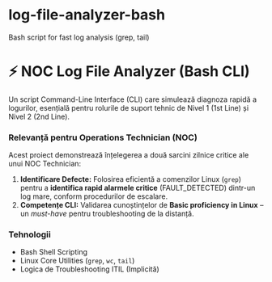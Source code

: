 # log-file-analyzer-bash
Bash script for fast log analysis (grep, tail)
# ⚡️ NOC Log File Analyzer (Bash CLI)

Un script Command-Line Interface (CLI) care simulează diagnoza rapidă a logurilor, esențială pentru rolurile de suport tehnic de Nivel 1 (1st Line) și Nivel 2 (2nd Line).

### Relevanță pentru Operations Technician (NOC)

Acest proiect demonstrează înțelegerea a două sarcini zilnice critice ale unui NOC Technician:
1.  **Identificare Defecte:** Folosirea eficientă a comenzilor Linux (`grep`) pentru a **identifica rapid alarmele critice** (FAULT_DETECTED) dintr-un log mare, conform procedurilor de escalare.
2.  **Competențe CLI:** Validarea cunoștințelor de **Basic proficiency in Linux** – un *must-have* pentru troubleshooting de la distanță.

### Tehnologii
* Bash Shell Scripting
* Linux Core Utilities (`grep`, `wc`, `tail`)
* Logica de Troubleshooting ITIL (Implicită)

